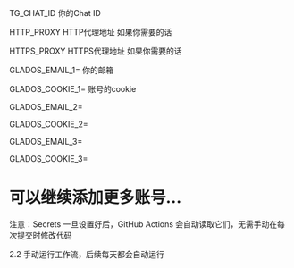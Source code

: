 




TG_CHAT_ID     你的Chat ID 

HTTP_PROXY        HTTP代理地址 如果你需要的话

HTTPS_PROXY      HTTPS代理地址 如果你需要的话

GLADOS_EMAIL_1=   你的邮箱

GLADOS_COOKIE_1=  账号的cookie

GLADOS_EMAIL_2=

GLADOS_COOKIE_2=


GLADOS_EMAIL_3=

GLADOS_COOKIE_3=

# 可以继续添加更多账号...

注意：Secrets 一旦设置好后，GitHub Actions 会自动读取它们，无需手动在每次提交时修改代码


2.2 手动运行工作流，后续每天都会自动运行
